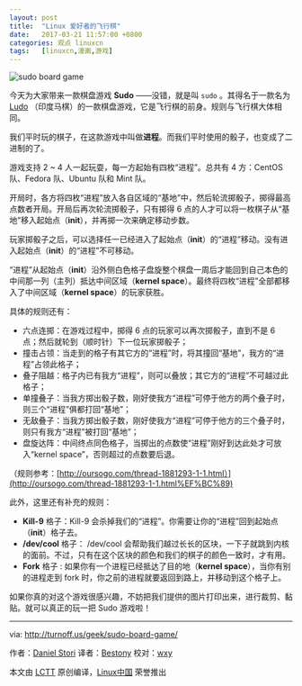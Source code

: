 ```yaml
---
layout: post
title:	"Linux 爱好者的飞行棋"
date:	2017-03-21 11:57:00 +0800 
categories:	观点 linuxcn 
tags:	[linuxcn,漫画,游戏]
---
```



![sudo board game](/Asserts/Images//attachment/album/201703/21/120007mk7te5ejdokx70oz.png)


今天为大家带来一款棋盘游戏 **Sudo** ——没错，就是叫 `sudo` 。其得名于一款名为 [Ludo](https://en.wikipedia.org/wiki/Ludo_(board_game)) （印度马棋）的一款棋盘游戏，它是飞行棋的前身。规则与飞行棋大体相同。


我们平时玩的棋子，在这款游戏中叫做**进程**。而我们平时使用的骰子，也变成了二进制的了。


游戏支持 2 ~ 4 人一起玩耍，每一方起始有四枚“进程”。总共有 4 方：CentOS 队、Fedora 队、Ubuntu 队和 Mint 队。


开局时，各方将四枚“进程”放入各自区域的“基地”中，然后轮流掷骰子，掷得最高点数者开局。开局后再次轮流掷骰子，只有掷得 6 点的人才可以将一枚棋子从“基地”移入起始点（**init**），并再掷一次来确定移动步数。


玩家掷骰子之后，可以选择任一已经进入了起始点（**init**）的“进程”移动。没有进入起始点（**init**）的“进程”不可移动。


“进程”从起始点（**init**）沿外侧白色格子盘旋整个棋盘一周后才能回到自己本色的中间那一列（主列）抵达中间区域（**kernel space**）。最终将四枚“进程”全部都移入了中间区域（**kernel space**）的玩家获胜。


具体的规则还有：


* 六点连掷：在游戏过程中，掷得 6 点的玩家可以再次掷骰子，直到不是 6 点；然后就轮到（顺时针）下一位玩家掷骰子；
* 撞击占领：当走到的格子有其它方的“进程”时，将其撞回“基地”，我方的“进程”占领此格子；
* 叠子阻越：格子内已有我方“进程”，则可以叠放；其它方的“进程”不可越过此格子；
* 单撞叠子：当我方掷出骰子数，刚好使我方“进程”可停于他方的两个叠子时，则三个“进程”俱都打回“基地”；
* 无敌叠子：当我方掷出骰子数，刚好使我方“进程”可停于他方的三个叠子时，则只有我方“进程”被打回“基地”；
* 盘旋达阵：中间终点同色格子，当掷出的点数使“进程”刚好到达此处才可放入“kernel space”，否则超过的点数要后退。


（规则参考：[http://oursogo.com/thread-1881293-1-1.html）](http://oursogo.com/thread-1881293-1-1.html%EF%BC%89)


此外，这里还有补充的规则：


* **Kill-9** 格子：Kill-9 会杀掉我们的“进程”。你需要让你的“进程”回到起始点（**init**）格子去。
* **/dev/cool** 格子： /dev/cool 会帮助我们越过长长的区块，一下子就跳到内核的面前。不过，只有在这个区块的颜色和我们的棋子的颜色一致时，才有用。
* **Fork** 格子 : 如果你有一个进程已经抵达了目的地（**kernel space**），当你有别的进程走到 fork 时，你之前的进程就要返回到路上，并移动到这个格子上。


如果你真的对这个游戏很感兴趣，不妨把我们提供的图片打印出来，进行裁剪、黏贴。就可以真正的玩一把 Sudo 游戏啦！




---


via: <http://turnoff.us/geek/sudo-board-game/>


作者：[Daniel Stori](http://turnoff.us/about/) 译者：[Bestony](https://github.com/Bestony) 校对：[wxy](https://github.com/wxy)


本文由 [LCTT](https://github.com/LCTT/TranslateProject) 原创编译，[Linux中国](https://linux.cn/) 荣誉推出
